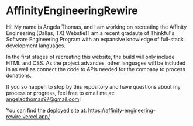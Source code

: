 # AffinityEngineeringRewire

Hi! My name is Angela Thomas, and I am working on recreating the Affinity Engineering (Dallas, TX)
Webstie! I am a recent gradaute of Thinkful's Software Engineering Program with an expansive knowledge
of full-stack development languages.

In the first stages of recreating this website, the build will only include HTML and CSS. As the project
advances, other languages will be included in as well as connect the code to APIs needed for the company
to process donations.

If you so happen to stop by this repository and have questions about my process or progress, feel free
to email me at: angeladthomas97@gmail.com!

You can find the deployed site at: https://affinity-engineering-rewire.vercel.app/
